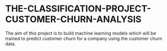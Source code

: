 # THE-CLASSIFICATION-PROJECT-CUSTOMER-CHURN-ANALYSIS
The aim of this project is to build machine learning models which will be trained to predict customer churn for a company using the customer churn data. 

